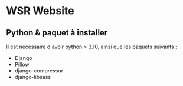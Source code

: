 # WSR Website
## Python & paquet à installer
Il est nécessaire d'avoir python > 3.10, ainsi que les paquets suivants :

- Django
- Pillow
- django-compressor
- django-libsass